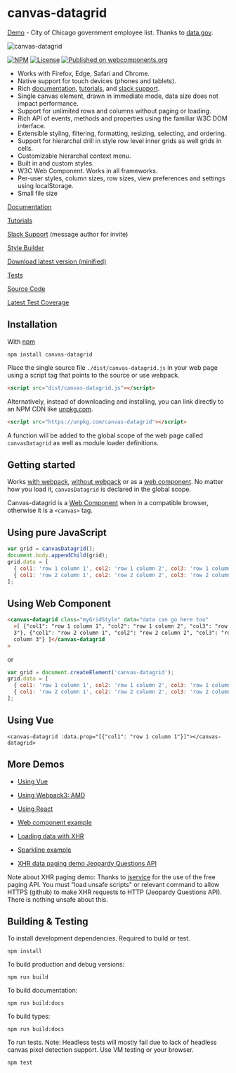 # canvas-datagrid

[Demo](https://canvas-datagrid.js.org/demo.html) - City of Chicago government employee list. Thanks to [data.gov](https://www.data.gov/).

![canvas-datagrid](https://canvas-datagrid.js.org/images/datagrid1.png)

[![NPM](https://img.shields.io/npm/v/canvas-datagrid.svg)](https://www.npmjs.com/package/canvas-datagrid)
[![License](https://img.shields.io/badge/License-BSD%203--Clause-blue.svg)](https://opensource.org/licenses/BSD-3-Clause)
[![Published on webcomponents.org](https://img.shields.io/badge/webcomponents.org-published-blue.svg)](https://www.webcomponents.org/element/TonyGermaneri/canvas-datagrid)

- Works with Firefox, Edge, Safari and Chrome.
- Native support for touch devices (phones and tablets).
- Rich [documentation](https://canvas-datagrid.js.org/), [tutorials](https://canvas-datagrid.js.org/#tutorials), and [slack support](https://canvas-datagrid.slack.com/).
- Single canvas element, drawn in immediate mode, data size does not impact performance.
- Support for unlimited rows and columns without paging or loading.
- Rich API of events, methods and properties using the familiar W3C DOM interface.
- Extensible styling, filtering, formatting, resizing, selecting, and ordering.
- Support for hierarchal drill in style row level inner grids as well grids in cells.
- Customizable hierarchal context menu.
- Built in and custom styles.
- W3C Web Component. Works in all frameworks.
- Per-user styles, column sizes, row sizes, view preferences and settings using localStorage.
- Small file size

[Documentation](https://canvas-datagrid.js.org/)

[Tutorials](https://canvas-datagrid.js.org/#tutorials)

[Slack Support](https://canvas-datagrid.slack.com/) (message author for invite)

[Style Builder](https://canvas-datagrid.js.org/styleBuilder.html)

[Download latest version (minified)](https://canvas-datagrid.js.org/canvas-datagrid.js)

[Tests](https://canvas-datagrid.js.org/test/tests.html)

[Source Code](https://github.com/TonyGermaneri/canvas-datagrid)

[Latest Test Coverage](https://canvas-datagrid.js.org/build/report/lcov-report/index.html)

## Installation

With [npm](https://www.npmjs.com/package/canvas-datagrid)

```console
npm install canvas-datagrid
```

Place the single source file `./dist/canvas-datagrid.js` in your web page using a script tag that points to the source or use webpack.

```html
<script src="dist/canvas-datagrid.js"></script>
```

Alternatively, instead of downloading and installing, you can link directly to an NPM CDN like [unpkg.com](https://unpkg.com).

```html
<script src="https://unpkg.com/canvas-datagrid"></script>
```

A function will be added to the global scope of the web page called `canvasDatagrid` as well as module loader definitions.

## Getting started

Works [with webpack](https://canvas-datagrid.js.org/amdDemo.html), [without webpack](https://canvas-datagrid.js.org/demo.html) or as a [web component](https://canvas-datagrid.js.org/webcomponentDemo.html).
No matter how you load it, `canvasDatagrid` is declared in the global scope.

Canvas-datagrid is a [Web Component](https://www.webcomponents.org/element/TonyGermaneri/canvas-datagrid) when
in a compatible browser, otherwise it is a `<canvas>` tag.

## Using pure JavaScript

```js
var grid = canvasDatagrid();
document.body.appendChild(grid);
grid.data = [
  { col1: 'row 1 column 1', col2: 'row 1 column 2', col3: 'row 1 column 3' },
  { col1: 'row 2 column 1', col2: 'row 2 column 2', col3: 'row 2 column 3' },
];
```

## Using Web Component

<!--
```
<custom-element-demo>
  <template>
    <script src="https://canvas-datagrid.js.org/canvas-datagrid.debug.js"></script>
    <div style="height: 300px;"><next-code-block></next-code-block></div>
  </template>
</custom-element-demo>
```
-->

```html
<canvas-datagrid class="myGridStyle" data="data can go here too"
  >[ {"col1": "row 1 column 1", "col2": "row 1 column 2", "col3": "row 1 column
  3"}, {"col1": "row 2 column 1", "col2": "row 2 column 2", "col3": "row 2
  column 3"} ]</canvas-datagrid
>
```

or

```js
var grid = document.createElement('canvas-datagrid');
grid.data = [
  { col1: 'row 1 column 1', col2: 'row 1 column 2', col3: 'row 1 column 3' },
  { col1: 'row 2 column 1', col2: 'row 2 column 2', col3: 'row 2 column 3' },
];
```

## Using Vue

```vue
<canvas-datagrid :data.prop="[{"col1": "row 1 column 1"}]"></canvas-datagrid>
```

## More Demos

- [Using Vue](https://canvas-datagrid.js.org/vueExample.html)

- [Using Webpack3: AMD](https://canvas-datagrid.js.org/amdDemo.html)

- [Using React](https://canvas-datagrid.js.org/reactExample.html)

- [Web component example](https://canvas-datagrid.js.org/webcomponentDemo.html)

- [Loading data with XHR](https://canvas-datagrid.js.org/demo.html)

- [Sparkline example](https://canvas-datagrid.js.org/sparklineDemo.html)

- [XHR data paging demo Jeopardy Questions API](https://canvas-datagrid.js.org/xhrPagingDemo.html)

Note about XHR paging demo: Thanks to [jservice](http://jservice.io/) for the use of the free paging API. You must "load unsafe scripts" or relevant command to allow HTTPS (github) to make XHR requests to HTTP (Jeopardy Questions API). There is nothing unsafe about this.

## Building & Testing

To install development dependencies. Required to build or test.

    npm install

To build production and debug versions:

    npm run build

To build documentation:

    npm run build:docs

To build types:

    npm run build:docs

To run tests. Note: Headless tests will mostly fail due to lack of headless canvas pixel detection support. Use VM testing or your browser.

    npm test
